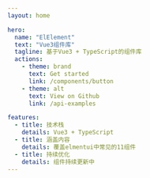 ```yaml
---
layout: home

hero:
  name: "ElElement"
  text: "Vue3组件库"
  tagline: 基于Vue3 + TypeScript的组件库
  actions:
    - theme: brand
      text: Get started
      link: /components/button
    - theme: alt
      text: View on Github
      link: /api-examples

features:
  - title: 技术栈
    details: Vue3 + TypeScript
  - title: 涵盖内容
    details: 覆盖elmentui中常见的11组件
  - title: 持续优化
    details: 组件持续更新中
---
```

